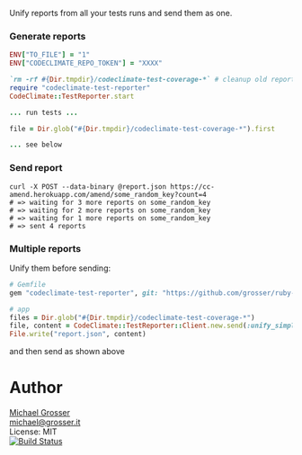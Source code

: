 Unify reports from all your tests runs and send them as one.

### Generate reports

```Ruby
ENV["TO_FILE"] = "1"
ENV["CODECLIMATE_REPO_TOKEN"] = "XXXX"

`rm -rf #{Dir.tmpdir}/codeclimate-test-coverage-*` # cleanup old reports
require "codeclimate-test-reporter"
CodeClimate::TestReporter.start

... run tests ...

file = Dir.glob("#{Dir.tmpdir}/codeclimate-test-coverage-*").first

... see below
```

### Send report

```
curl -X POST --data-binary @report.json https://cc-amend.herokuapp.com/amend/some_random_key?count=4
# => waiting for 3 more reports on some_random_key
# => waiting for 2 more reports on some_random_key
# => waiting for 1 more reports on some_random_key
# => sent 4 reports
```

### Multiple reports
Unify them before sending:

```Ruby
# Gemfile
gem "codeclimate-test-reporter", git: "https://github.com/grosser/ruby-test-reporter.git", ref: "grosser/merge2"

# app
files = Dir.glob("#{Dir.tmpdir}/codeclimate-test-coverage-*")
file, content = CodeClimate::TestReporter::Client.new.send(:unify_simplecov, files)
File.write("report.json", content)
```

and then send as shown above


Author
======
[Michael Grosser](http://grosser.it)<br/>
michael@grosser.it<br/>
License: MIT<br/>
[![Build Status](https://travis-ci.org/grosser/amend.png)](https://travis-ci.org/grosser/amend)
